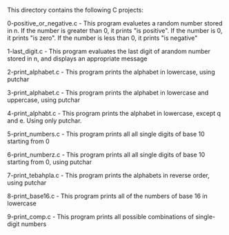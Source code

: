 This directory contains the following C projects:

0-positive_or_negative.c - This program evaluetes a random number stored in n. If the number is greater than 0, it prints "is positive". If the number is 0, it prints "is zero". If  the number is less than 0, it prints "is negative"

1-last_digit.c -  This program evaluates the last digit of arandom number stored in n, and displays an appropriate message

2-print_alphabet.c - This program prints the alphabet in lowercase, using putchar

3-print_alphabet.c - This program prints the alphabet in lowercase and uppercase, using putchar

4-print_alphabt.c -  This program prints the alphabet in lowercase, except q and e. Using only putchar.

5-print_numbers.c - This program prints all all single digits of base 10 starting from 0

6-print_numberz.c - This program prints all all single digits of base 10 starting from 0, using putchar

7-print_tebahpla.c - This program prints the alphabets in reverse order, using putchar

8-print_base16.c - This program prints all of the numbers of base 16 in lowercase

9-print_comp.c - This program prints all possible combinations of single-digit numbers 
